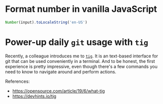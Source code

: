 # Format number in vanilla JavaScript

```js
Number(input).toLocaleString('en-US')
```

# Power-up daily `git` usage with `tig`

Recently, a colleague introduces me to [`tig`](https://jonas.github.io/tig/).
It is an text-based interface for git that can be used conveniently
in a terminal. And to be honest, the first experience is pretty
impressive, even though there's a few commands you need to know
to navigate around and perform actions.

References:
- https://opensource.com/article/19/6/what-tig
- https://devhints.io/tig
